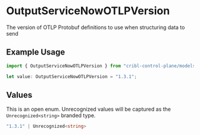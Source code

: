 # OutputServiceNowOTLPVersion

The version of OTLP Protobuf definitions to use when structuring data to send

## Example Usage

```typescript
import { OutputServiceNowOTLPVersion } from "cribl-control-plane/models/operations";

let value: OutputServiceNowOTLPVersion = "1.3.1";
```

## Values

This is an open enum. Unrecognized values will be captured as the `Unrecognized<string>` branded type.

```typescript
"1.3.1" | Unrecognized<string>
```